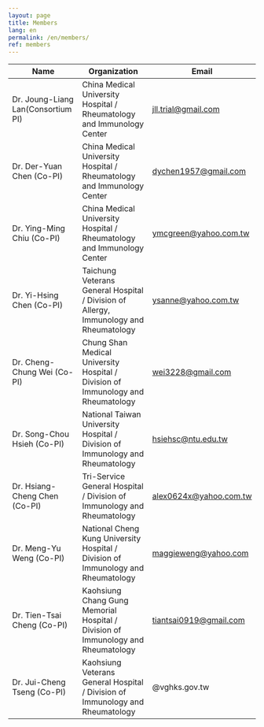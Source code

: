 ```yaml
---
layout: page
title: Members
lang: en
permalink: /en/members/
ref: members
---
```


Name | Organization | Email
--- | --- | ---
Dr. Joung-Liang Lan(Consortium PI) | China Medical University Hospital / Rheumatology and Immunology Center | jll.trial@gmail.com
Dr. Der-Yuan Chen (Co-PI) | China Medical University Hospital / Rheumatology and Immunology Center | dychen1957@gmail.com
Dr. Ying-Ming Chiu (Co-PI) | China Medical University Hospital / Rheumatology and Immunology Center | ymcgreen@yahoo.com.tw
Dr. Yi-Hsing Chen (Co-PI) | Taichung Veterans General Hospital / Division of Allergy, Immunology and Rheumatology  | ysanne@yahoo.com.tw
Dr. Cheng-Chung Wei (Co-PI) | Chung Shan Medical University Hospital /  Division of Immunology and Rheumatology | wei3228@gmail.com
Dr. Song-Chou Hsieh (Co-PI) | National Taiwan University Hospital / Division of Immunology and Rheumatology | hsiehsc@ntu.edu.tw
Dr. Hsiang-Cheng Chen (Co-PI) | Tri-Service General Hospital /  Division of Immunology and Rheumatology | alex0624x@yahoo.com.tw
Dr. Meng-Yu Weng (Co-PI) | National Cheng Kung University Hospital /  Division of Immunology and Rheumatology | maggieweng@yahoo.com
Dr. Tien-Tsai Cheng (Co-PI) | Kaohsiung Chang Gung Memorial Hospital /  Division of Immunology and Rheumatology | tiantsai0919@gmail.com
Dr. Jui-Cheng Tseng (Co-PI) | Kaohsiung Veterans General Hospital /  Division of Immunology and Rheumatology | @vghks.gov.tw
